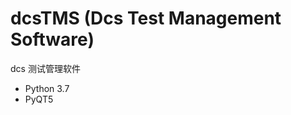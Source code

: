 dcsTMS (Dcs Test Management Software)
=====================================

dcs 测试管理软件

- Python 3.7
- PyQT5
